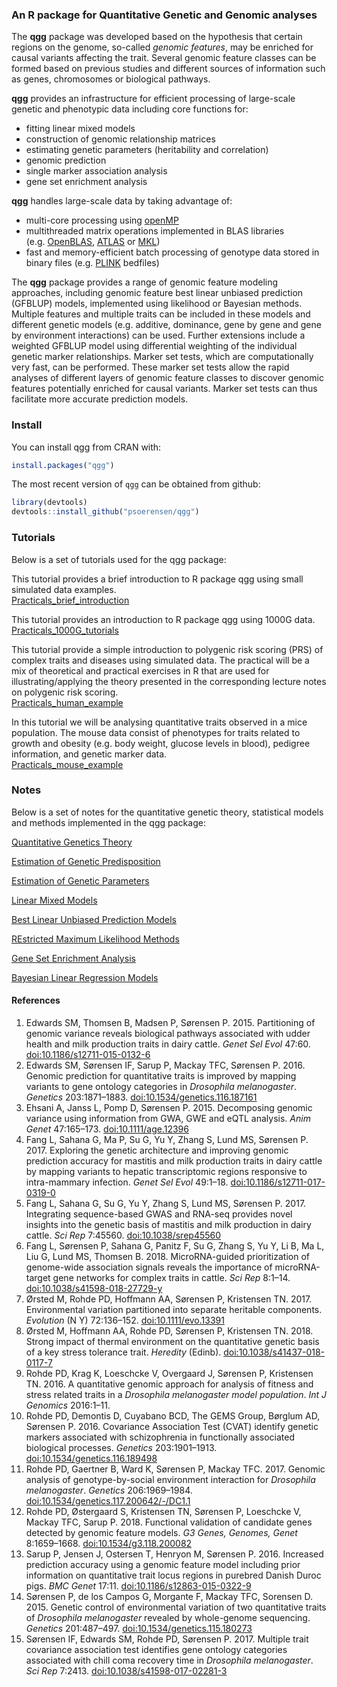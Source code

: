 
<!-- README.md is generated from README.Rmd. Please edit that file -->

### An R package for Quantitative Genetic and Genomic analyses

The **qgg** package was developed based on the hypothesis that certain
regions on the genome, so-called *genomic features*, may be enriched for
causal variants affecting the trait. Several genomic feature classes can
be formed based on previous studies and different sources of information
such as genes, chromosomes or biological pathways.

**qgg** provides an infrastructure for efficient processing of
large-scale genetic and phenotypic data including core functions for:

- fitting linear mixed models  
- construction of genomic relationship matrices  
- estimating genetic parameters (heritability and correlation)  
- genomic prediction  
- single marker association analysis  
- gene set enrichment analysis

**qgg** handles large-scale data by taking advantage of:

- multi-core processing using [openMP](https://www.openmp.org/)  
- multithreaded matrix operations implemented in BLAS libraries
  (e.g. [OpenBLAS](https://www.openblas.net/),
  [ATLAS](https://math-atlas.sourceforge.net/) or
  [MKL](https://www.intel.com/content/www/us/en/developer/tools/oneapi/onemkl.html))  
- fast and memory-efficient batch processing of genotype data stored in
  binary files (e.g. [PLINK](https://www.cog-genomics.org/plink2)
  bedfiles)

The **qgg** package provides a range of genomic feature modeling
approaches, including genomic feature best linear unbiased prediction
(GFBLUP) models, implemented using likelihood or Bayesian methods.
Multiple features and multiple traits can be included in these models
and different genetic models (e.g. additive, dominance, gene by gene and
gene by environment interactions) can be used. Further extensions
include a weighted GFBLUP model using differential weighting of the
individual genetic marker relationships. Marker set tests, which are
computationally very fast, can be performed. These marker set tests
allow the rapid analyses of different layers of genomic feature classes
to discover genomic features potentially enriched for causal variants.
Marker set tests can thus facilitate more accurate prediction models.

### Install

You can install qgg from CRAN with:

``` r
install.packages("qgg")
```

The most recent version of `qgg` can be obtained from github:

``` r
library(devtools)
devtools::install_github("psoerensen/qgg")
```

### Tutorials

Below is a set of tutorials used for the qgg package:

This tutorial provides a brief introduction to R package qgg using small
simulated data examples.  
[Practicals_brief_introduction](https://psoerensen.github.io/qgtutorials/Quick-tutorials-for-qgg-package.pdf)

This tutorial provides an introduction to R package qgg using 1000G
data.  
[Practicals_1000G_tutorials](https://psoerensen.github.io/qgtutorials/1000G-tutorials-for-qgg-package.pdf)

This tutorial provide a simple introduction to polygenic risk scoring
(PRS) of complex traits and diseases using simulated data. The practical
will be a mix of theoretical and practical exercises in R that are used
for illustrating/applying the theory presented in the corresponding
lecture notes on polygenic risk scoring.  
[Practicals_human_example](https://psoerensen.github.io/qgtutorials/Practicals_human_example.pdf)

In this tutorial we will be analysing quantitative traits observed in a
mice population. The mouse data consist of phenotypes for traits related
to growth and obesity (e.g. body weight, glucose levels in blood),
pedigree information, and genetic marker data.  
[Practicals_mouse_example](https://psoerensen.github.io/qgtutorials/Practicals_mouse_example.pdf)

### Notes

Below is a set of notes for the quantitative genetic theory, statistical
models and methods implemented in the qgg package:

[Quantitative Genetics
Theory](https://psoerensen.github.io/qgnotes/Quantitative-Genetics-Theory.pdf)

[Estimation of Genetic
Predisposition](https://psoerensen.github.io/qgnotes/Estimation-of-Genetic-Predisposition.pdf)

[Estimation of Genetic
Parameters](https://psoerensen.github.io/qgnotes/Estimation-of-Genetic-Parameters.pdf)

[Linear Mixed Models](https://psoerensen.github.io/qgnotes/LMM.pdf)

[Best Linear Unbiased Prediction
Models](https://psoerensen.github.io/qgnotes/BLUP.pdf)

[REstricted Maximum Likelihood
Methods](https://psoerensen.github.io/qgnotes/REML.pdf)

[Gene Set Enrichment
Analysis](https://psoerensen.github.io/qgnotes/GSEA.pdf)

[Bayesian Linear Regression
Models](https://psoerensen.github.io/qgnotes/BLR.pdf)

#### References

1.  Edwards SM, Thomsen B, Madsen P, Sørensen P. 2015. Partitioning of
    genomic variance reveals biological pathways associated with udder
    health and milk production traits in dairy cattle. *Genet Sel Evol*
    47:60. <doi:10.1186/s12711-015-0132-6>  
2.  Edwards SM, Sørensen IF, Sarup P, Mackay TFC, Sørensen P. 2016.
    Genomic prediction for quantitative traits is improved by mapping
    variants to gene ontology categories in *Drosophila melanogaster*.
    *Genetics* 203:1871–1883. <doi:10.1534/genetics.116.187161>
3.  Ehsani A, Janss L, Pomp D, Sørensen P. 2015. Decomposing genomic
    variance using information from GWA, GWE and eQTL analysis. *Anim
    Genet* 47:165–173. <doi:10.1111/age.12396>
4.  Fang L, Sahana G, Ma P, Su G, Yu Y, Zhang S, Lund MS,
    Sørensen P. 2017. Exploring the genetic architecture and improving
    genomic prediction accuracy for mastitis and milk production traits
    in dairy cattle by mapping variants to hepatic transcriptomic
    regions responsive to intra-mammary infection. *Genet Sel Evol*
    49:1–18. <doi:10.1186/s12711-017-0319-0>
5.  Fang L, Sahana G, Su G, Yu Y, Zhang S, Lund MS, Sørensen P. 2017.
    Integrating sequence-based GWAS and RNA-seq provides novel insights
    into the genetic basis of mastitis and milk production in dairy
    cattle. *Sci Rep* 7:45560. <doi:10.1038/srep45560>
6.  Fang L, Sørensen P, Sahana G, Panitz F, Su G, Zhang S, Yu Y, Li B,
    Ma L, Liu G, Lund MS, Thomsen B. 2018. MicroRNA-guided
    prioritization of genome-wide association signals reveals the
    importance of microRNA-target gene networks for complex traits in
    cattle. *Sci Rep* 8:1–14. <doi:10.1038/s41598-018-27729-y>
7.  Ørsted M, Rohde PD, Hoffmann AA, Sørensen P, Kristensen TN. 2017.
    Environmental variation partitioned into separate heritable
    components. *Evolution* (N Y) 72:136–152. <doi:10.1111/evo.13391>
8.  Ørsted M, Hoffmann AA, Rohde PD, Sørensen P, Kristensen TN. 2018.
    Strong impact of thermal environment on the quantitative genetic
    basis of a key stress tolerance trait. *Heredity* (Edinb).
    <doi:10.1038/s41437-018-0117-7>
9.  Rohde PD, Krag K, Loeschcke V, Overgaard J, Sørensen P, Kristensen
    TN. 2016. A quantitative genomic approach for analysis of fitness
    and stress related traits in a *Drosophila melanogaster model
    population*. *Int J Genomics* 2016:1–11.
10. Rohde PD, Demontis D, Cuyabano BCD, The GEMS Group, Børglum AD,
    Sørensen P. 2016. Covariance Association Test (CVAT) identify
    genetic markers associated with schizophrenia in functionally
    associated biological processes. *Genetics* 203:1901–1913.
    <doi:10.1534/genetics.116.189498>
11. Rohde PD, Gaertner B, Ward K, Sørensen P, Mackay TFC. 2017. Genomic
    analysis of genotype-by-social environment interaction for
    *Drosophila melanogaster*. *Genetics* 206:1969–1984.
    <doi:10.1534/genetics.117.200642/-/DC1.1>
12. Rohde PD, Østergaard S, Kristensen TN, Sørensen P, Loeschcke V,
    Mackay TFC, Sarup P. 2018. Functional validation of candidate genes
    detected by genomic feature models. *G3 Genes, Genomes, Genet*
    8:1659–1668. <doi:10.1534/g3.118.200082>
13. Sarup P, Jensen J, Ostersen T, Henryon M, Sørensen P. 2016.
    Increased prediction accuracy using a genomic feature model
    including prior information on quantitative trait locus regions in
    purebred Danish Duroc pigs. *BMC Genet* 17:11.
    <doi:10.1186/s12863-015-0322-9>
14. Sørensen P, de los Campos G, Morgante F, Mackay TFC,
    Sorensen D. 2015. Genetic control of environmental variation of two
    quantitative traits of *Drosophila melanogaster* revealed by
    whole-genome sequencing. *Genetics* 201:487–497.
    <doi:10.1534/genetics.115.180273>
15. Sørensen IF, Edwards SM, Rohde PD, Sørensen P. 2017. Multiple trait
    covariance association test identifies gene ontology categories
    associated with chill coma recovery time in *Drosophila
    melanogaster*. *Sci Rep* 7:2413. <doi:10.1038/s41598-017-02281-3>
